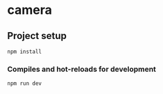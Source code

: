 # camera

## Project setup
```
npm install
```

### Compiles and hot-reloads for development
```
npm run dev
```
